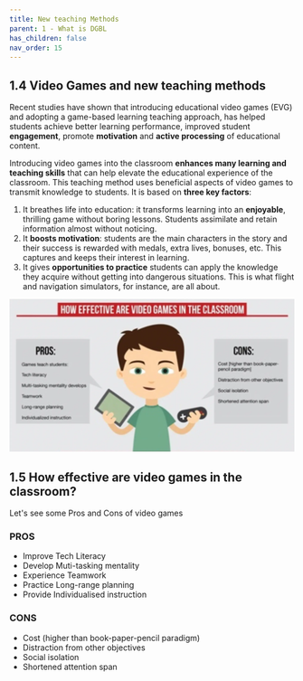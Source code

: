 ```yaml
---
title: New teaching Methods
parent: 1 - What is DGBL
has_children: false
nav_order: 15
---
```


## 1.4 Video Games and new teaching methods

Recent studies have shown that introducing educational video games (EVG) and adopting a game-based learning teaching approach, has helped students achieve better learning performance, improved student **engagement**, promote **motivation** and **active processing** of educational content.

Introducing video games into the classroom **enhances many learning and teaching skills** that can help elevate the educational experience of the classroom. This teaching method uses beneficial aspects of video games to transmit knowledge to students. It is based on **three key factors**:

1. It breathes life into education: it transforms learning into an **enjoyable**, thrilling game without boring lessons. Students assimilate and retain information almost without noticing.
2. It **boosts motivation**: students are the main characters in the story and their success is rewarded with medals, extra lives, bonuses, etc. This captures and keeps their interest in learning.
3. It gives **opportunities to practice** students can apply the knowledge they acquire without getting into dangerous situations. This is what flight and navigation simulators, for instance, are all about.

![](img/vg_pro-cons.webp)

## 1.5 How effective are video games in the classroom?

Let's see some Pros and Cons of video games

### PROS
- Improve Tech Literacy
- Develop Muti-tasking mentality
- Experience Teamwork
- Practice Long-range planning
- Provide Individualised instruction

### CONS
- Cost (higher than book-paper-pencil paradigm)
- Distraction from other objectives
- Social isolation
- Shortened attention span